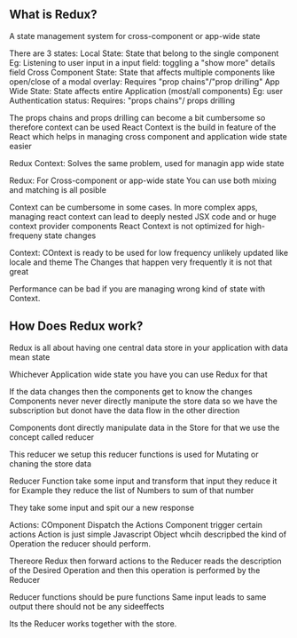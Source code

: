 ## What is Redux?
A state management system for cross-component or app-wide state

There are 3 states:
Local State: State that belong to the single component
    Eg: Listening to user input in a input field: toggling a "show more" details field
Cross Component State: State that affects multiple components like open/close of a modal overlay: Requires "prop chains"/"prop drilling"
App Wide State: State affects entire Application (most/all components) Eg: user Authentication status: Requires: "props chains"/ props drilling


The props chains and props drilling can become a bit cumbersome so therefore context can be used 
React Context is the build in feature of the React which helps in managing cross component and application wide state easier


Redux Context: Solves the same problem, used for managin app wide state


Redux: For Cross-component or app-wide state
You can use both mixing and matching is all posible


Context can be cumbersome in some cases.
In more complex apps, managing react context can lead to deeply nested JSX code and or huge context provider components
React Context is not optimized for high- frequeny state changes

Context: COntext is ready to be used for low frequency unlikely updated like locale and theme
The Changes that happen very frequently it is not that great

Performance can be bad if you are managing wrong kind of state with Context.


## How Does Redux work?
Redux is all about having one central data store in your application with data mean state

Whichever Application wide state you have you can use Redux for that

If the data changes then the components get to know the changes
Components never never directly manipute the store data so we have the subscription but donot have the data flow in the other direction

Components dont directly manipulate data in the Store for that we use the concept called reducer

This reducer we setup this reducer functions is used for Mutating or  chaning the store data

Reducer Function take some input and transform that input they reduce it for Example they reduce the list of Numbers
to sum of that number

They take some input and spit our a new response


Actions: COmponent Dispatch the Actions Component trigger certain actions
Action is just simple Javascript Object whcih descripbed the kind of Operation the reducer should perform.

Thereore Redux then forward actions to the Reducer  reads the description of the Desired Operation
and then this operation is performed by the Reducer

Reducer functions should be pure functions Same input leads to same output there should not be any sideeffects

Its the Reducer works together with the store.
















